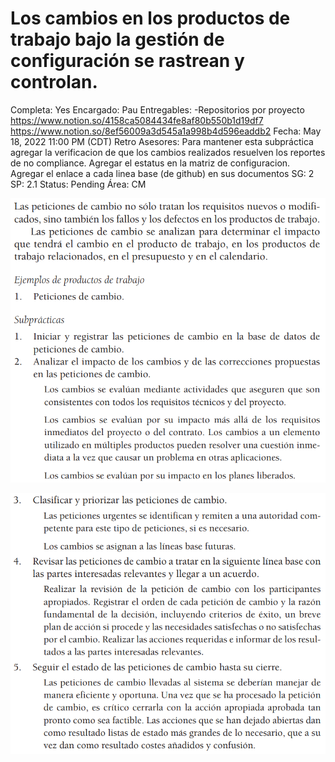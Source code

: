 # Los cambios en los productos de trabajo bajo la gestión de configuración se rastrean y controlan.

Completa: Yes
Encargado: Pau
Entregables: -Repositorios por proyecto
https://www.notion.so/4158ca5084434fe8af80b550b1d19df7 
https://www.notion.so/8ef56009a3d545a1a998b4d596eaddb2 
Fecha: May 18, 2022 11:00 PM (CDT)
Retro Asesores: Para mantener esta subpráctica agregar la verificacion de que los cambios realizados resuelven los reportes de no compliance. Agregar el estatus en la matriz de configuracion. Agregar el enlace a cada linea base (de github) en sus documentos
SG: 2
SP: 2.1
Status: Pending
Área: CM

![Untitled](Los%20cambios%20en%20los%20productos%20de%20trabajo%20bajo%20la%20ge%20bf1acbd8224842e6947dc8b4624af4a8/Untitled.png)

![Untitled](Los%20cambios%20en%20los%20productos%20de%20trabajo%20bajo%20la%20ge%20bf1acbd8224842e6947dc8b4624af4a8/Untitled%201.png)